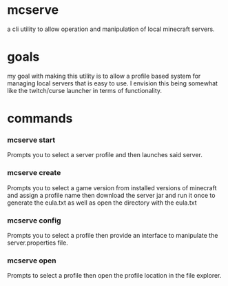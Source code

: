 # mcserve
a cli utility to allow operation and manipulation of local minecraft servers.

# goals
my goal with making this utility is to allow a profile based system for managing local servers that is easy to use. I envision this being somewhat like the twitch/curse launcher in terms of functionality.

# commands
### **mcserve start**
Prompts you to select a server profile and then launches said server.

### **mcserve create**
Prompts you to select a game version from installed versions of minecraft and assign a profile name then download the server jar and run it once to generate the eula.txt as well as open the directory with the eula.txt

### **mcserve config**
Prompts you to select a profile then provide an interface to manipulate the server.properties file.

### **mcserve open**
Prompts to select a profile then open the profile location in the file explorer.
